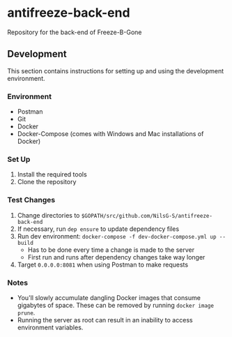 # antifreeze-back-end
Repository for the back-end of Freeze-B-Gone

## Development

This section contains instructions for setting up and using the development environment.

### Environment

- Postman
- Git
- Docker
- Docker-Compose (comes with Windows and Mac installations of Docker)

### Set Up

1. Install the required tools
2. Clone the repository

### Test Changes

1. Change directories to `$GOPATH/src/github.com/NilsG-S/antifreeze-back-end`
2. If necessary, run `dep ensure` to update dependency files
3. Run dev environment: `docker-compose -f dev-docker-compose.yml up --build`
    - Has to be done every time a change is made to the server
    - First run and runs after dependency changes take way longer
4. Target `0.0.0.0:8081` when using Postman to make requests

### Notes

- You'll slowly accumulate dangling Docker images that consume gigabytes of space.
 These can be removed by running `docker image prune`.
- Running the server as root can result in an inability to access environment variables.
